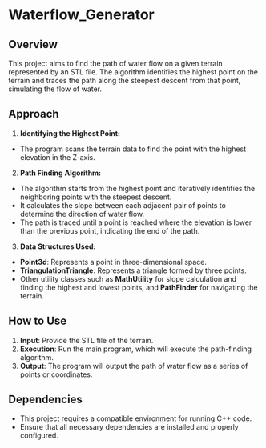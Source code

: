 # Waterflow_Generator
 
## Overview
This project aims to find the path of water flow on a given terrain represented by an STL file. The algorithm identifies the highest point on the terrain and traces the path along the steepest descent from that point, simulating the flow of water.
 
## Approach
1. **Identifying the Highest Point:**
- The program scans the terrain data to find the point with the highest elevation in the Z-axis.
 
2. **Path Finding Algorithm:**
- The algorithm starts from the highest point and iteratively identifies the neighboring points with the steepest descent.
- It calculates the slope between each adjacent pair of points to determine the direction of water flow.
- The path is traced until a point is reached where the elevation is lower than the previous point, indicating the end of the path.
 
3. **Data Structures Used:**
- **Point3d**: Represents a point in three-dimensional space.
- **TriangulationTriangle**: Represents a triangle formed by three points.
- Other utility classes such as **MathUtility** for slope calculation and finding the highest and lowest points, and **PathFinder** for navigating the terrain.
 
## How to Use
1. **Input**: Provide the STL file of the terrain.
2. **Execution**: Run the main program, which will execute the path-finding algorithm.
3. **Output**: The program will output the path of water flow as a series of points or coordinates.
 
## Dependencies
- This project requires a compatible environment for running C++ code.
- Ensure that all necessary dependencies are installed and properly configured.
 

 
